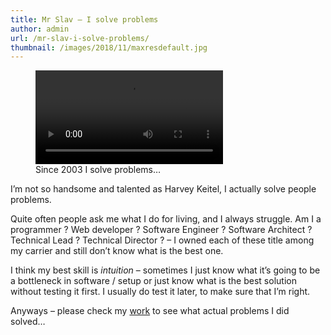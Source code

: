 ```yaml
---
title: Mr Slav – I solve problems
author: admin
url: /mr-slav-i-solve-problems/
thumbnail: /images/2018/11/maxresdefault.jpg
---
```


<figure class="wp-block-video"><video controls src="http://www.jasinski.us/images/2018/11/Mr-Wolf-I-solve-problems-Pulp-Fiction-HD.mp4"></video><figcaption>Since 2003 I solve problems&#8230;</figcaption></figure> 

I&#8217;m not so handsome and talented as Harvey Keitel, I actually solve people problems. 

Quite often people ask me what I do for living, and I always struggle. Am I a programmer ? Web developer ? Software Engineer ? Software Architect ? Technical Lead ? Technical Director ? &#8211; I owned each of these title among my carrier and still don&#8217;t know what is the best one. 

I think my best skill is _intuition_ &#8211; sometimes I just know what it&#8217;s going to be a bottleneck in software / setup or just know what is the best solution without testing it first. I usually do test it later, to make sure that I&#8217;m right.

Anyways &#8211; please check my [work][1] to see what actual problems I did solved&#8230;

 [1]: /category/work/